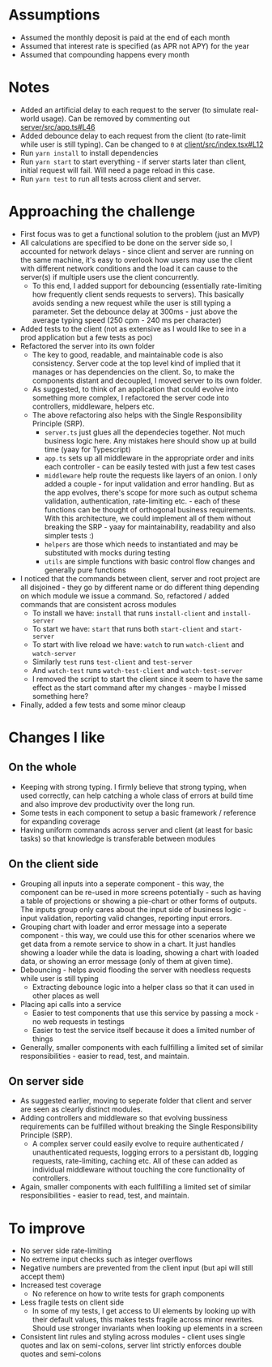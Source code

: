 # Assumptions
- Assumed the monthly deposit is paid at the end of each month
- Assumed that interest rate is specified (as APR not APY) for the year
- Assumed that compounding happens every month

# Notes
- Added an artificial delay to each request to the server (to simulate real-world usage). Can be removed by commenting out [server/src/app.ts#L46](server/src/app.ts#L46)
- Added debounce delay to each request from the client (to rate-limit while user is still typing). Can be changed to `0` at [client/src/index.tsx#L12](client/src/index.tsx#L12)
- Run `yarn install` to install dependencies
- Run `yarn start` to start everything - if server starts later than client, initial request will fail. Will need a page reload in this case.
- Run `yarn test` to run all tests across client and server.

# Approaching the challenge
- First focus was to get a functional solution to the problem (just an MVP)
- All calculations are specified to be done on the server side so, I accounted for network delays - since client and server are running on the same machine, it's easy to overlook how users may use the client with different network conditions and the load it can cause to the server(s) if multiple users use the client concurrently. 
    - To this end, I added support for debouncing (essentially rate-limiting how frequently client sends requests to servers). This basically avoids sending a new request while the user is still typing a parameter. Set the debounce delay at 300ms - just above the average typing speed (250 cpm - 240 ms per character)
- Added tests to the client (not as extensive as I would like to see in a prod application but a few tests as poc)
- Refactored the server into its own folder
    - The key to good, readable, and maintainable code is also consistency. Server code at the top level kind of implied that it manages or has dependencies on the client. So, to make the components distant and decoupled, I moved server to its own folder.
    - As suggested, to think of an application that could evolve into something more complex, I refactored the server code into controllers, middleware, helpers etc. 
    - The above refactoring also helps with the Single Responsibility Principle (SRP).
        - `server.ts` just glues all the dependecies together. Not much business logic here. Any mistakes here should show up at build time (yaay for Typescript)
        - `app.ts` sets up all middleware in the appropriate order and inits each controller - can be easily tested with just a few test cases
        - `middleware` help route the requests like layers of an onion. I only added a couple - for input validation and error handling. But as the app evolves, there's scope for more such as output schema validation, authentication, rate-limiting etc. - each of these functions can be thought of orthogonal business requirements. With this architecture, we could implement all of them without breaking the SRP - yaay for maintainability, readability and also simpler tests :)
        - `helpers` are those which needs to instantiated and may be substituted with mocks during testing
        - `utils` are simple functions with basic control flow changes and generally pure functions
- I noticed that the commands between client, server and root project are all disjoined - they go by different name or do different thing depending on which module we issue a command. So, refactored / added commands that are consistent across modules
    - To install we have: `install` that runs `install-client` and `install-server`
    - To start we have: `start` that runs both `start-client` and `start-server`
    - To start with live reload we have: `watch` to run `watch-client` and `watch-server`
    - Similarly `test` runs `test-client` and `test-server`
    - And `watch-test` runs `watch-test-client` and `watch-test-server`
    - I removed the script to start the client since it seem to have the same effect as the start command after my changes - maybe I missed something here?
- Finally, added a few tests and some minor cleaup

# Changes I like

## On the whole
- Keeping with strong typing. I firmly believe that strong typing, when used correctly, can help catching a whole class of errors at build time and also improve dev productivity over the long run.
- Some tests in each component to setup a basic framework / reference for expanding coverage
- Having uniform commands across server and client (at least for basic tasks) so that knowledge is transferable between modules

## On the client side
- Grouping all inputs into a seperate component - this way, the component can be re-used in more screens potentially - such as having a table of projections or showing a pie-chart or other forms of outputs. The inputs group only cares about the input side of business logic - input validation, reporting valid changes, reporting input errors.
- Grouping chart with loader and error message into a seperate component - this way, we could use this for other scenarios where we get data from a remote service to show in a chart. It just handles showing a loader while the data is loading, showing a chart with loaded data, or showing an error message (only of them at given time).
- Debouncing - helps avoid flooding the server with needless requests while user is still typing
    - Extracting debounce logic into a helper class so that it can used in other places as well
- Placing api calls into a service 
    - Easier to test components that use this service by passing a mock - no web requests in testings
    - Easier to test the service itself because it does a limited number of things
- Generally, smaller components with each fullfilling a limited set of similar responsibilities - easier to read, test, and maintain.

## On server side
- As suggested earlier, moving to seperate folder that client and server are seen as clearly distinct modules.
- Adding controllers and middleware so that evolving bussiness requirements can be fulfilled without breaking the Single Responsibility Principle (SRP).
    - A complex server could easily evolve to require authenticated / unauthenticated requests, logging errors to a persistant db, logging requests, rate-limiting, caching etc. All of these can added as individual middleware without touching the core functionality of controllers. 
- Again, smaller components with each fullfilling a limited set of similar responsibilities - easier to read, test, and maintain.

# To improve
- No server side rate-limiting
- No extreme input checks such as integer overflows
- Negative numbers are prevented from the client input (but api will still accept them)
- Increased test coverage
    - No reference on how to write tests for graph components
- Less fragile tests on client side
    - In some of my tests, I get access to UI elements by looking up with their default values, this makes tests fragile across minor rewrites. Should use stronger invariants when looking up elements in a screen
- Consistent lint rules and styling across modules - client uses single quotes and lax on semi-colons, server lint strictly enforces double quotes and semi-colons
